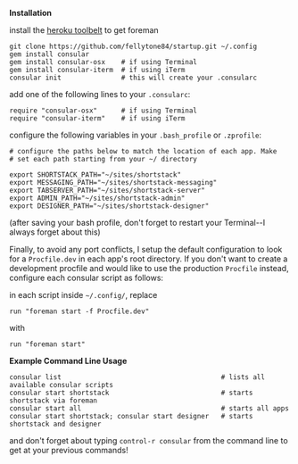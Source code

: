 **Installation**

install the [heroku toolbelt](https://toolbelt.heroku.com/) to get foreman

    git clone https://github.com/fellytone84/startup.git ~/.config
    gem install consular 
    gem install consular-osx    # if using Terminal
    gem install consular-iterm  # if using iTerm
    consular init               # this will create your .consularc

add one of the following lines to your `.consularc`:

    require "consular-osx"      # if using Terminal    
    require "consular-iterm"    # if using iTerm    

configure the following variables in your `.bash_profile` or `.zprofile`:

    # configure the paths below to match the location of each app. Make
    # set each path starting from your ~/ directory

    export SHORTSTACK_PATH="~/sites/shortstack"
    export MESSAGING_PATH="~/sites/shortstack-messaging"
    export TABSERVER_PATH="~/sites/shortstack-server"
    export ADMIN_PATH="~/sites/shortstack-admin"
    export DESIGNER_PATH="~/sites/shortstack-designer"

(after saving your bash profile, don't forget to restart your Terminal--I always forget about this)

Finally, to avoid any port conflicts, I setup the default configuration to look for a `Procfile.dev` in each app's root directory. If you don't want to create a development procfile and would like to use the production `Procfile` instead, configure each consular script as follows:


in each script inside `~/.config/`, replace
    
    run "foreman start -f Procfile.dev"

with

    run "foreman start"

**Example Command Line Usage**

    consular list                                        # lists all available consular scripts
    consular start shortstack                            # starts shortstack via foreman
    consular start all                                   # starts all apps
    consular start shortstack; consular start designer   # starts shortstack and designer

and don't forget about typing `control-r consular` from the command line to get at your previous commands!